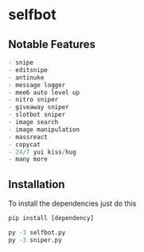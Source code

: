 # selfbot

## Notable Features

```python
- snipe
- editsnipe
- antinuke
- message logger
- mee6 auto level up
- nitro sniper
- giveaway sniper
- slotbot sniper
- image search
- image manipulation
- massreact
- copycat
- 24/7 yui kiss/hug
- many more
```

## Installation
To install the dependencies just do this
```python
pip install [dependency]

py -3 selfbot.py
py -3 sniper.py
```

